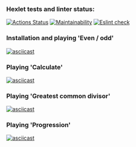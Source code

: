 ### Hexlet tests and linter status:
[![Actions Status](https://github.com/reznikovAndrey/frontend-project-lvl1/workflows/hexlet-check/badge.svg)](https://github.com/reznikovAndrey/frontend-project-lvl1/actions)
[![Maintainability](https://api.codeclimate.com/v1/badges/a99a88d28ad37a79dbf6/maintainability)](https://codeclimate.com/github/reznikovAndrey/frontend-project-lvl1)
[![Eslint check](https://github.com/reznikovAndrey/frontend-project-lvl1/workflows/eslint-check/badge.svg)](https://github.com/reznikovAndrey/frontend-project-lvl1/actions)

### Installation and playing 'Even / odd'
[![asciicast](https://asciinema.org/a/XKQBSZtMuRxgkWjgTIklmacou.svg)](https://asciinema.org/a/XKQBSZtMuRxgkWjgTIklmacou)

### Playing 'Calculate'
[![asciicast](https://asciinema.org/a/1G1IAk8kkek46DLBMoxdffFOl.svg)](https://asciinema.org/a/1G1IAk8kkek46DLBMoxdffFOl)

### Playing 'Greatest common divisor'
[![asciicast](https://asciinema.org/a/BgoITIokAZBQn9aUHrGpbpFo0.svg)](https://asciinema.org/a/BgoITIokAZBQn9aUHrGpbpFo0)

### Playing 'Progression'
[![asciicast](https://asciinema.org/a/pwLyPC1Ol6PocUM2F5XlKJ76R.svg)](https://asciinema.org/a/pwLyPC1Ol6PocUM2F5XlKJ76R)